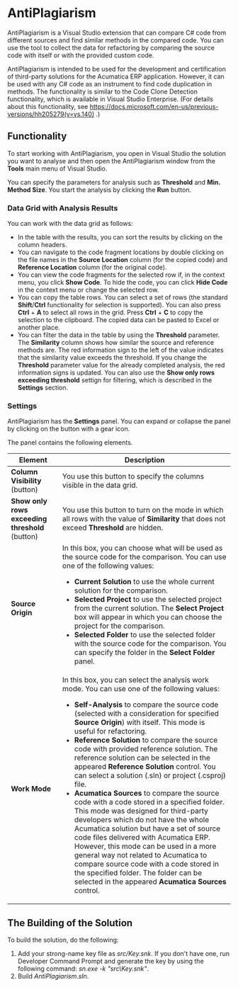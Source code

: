 # AntiPlagiarism
AntiPlagiarism is a Visual Studio extension that can compare C# code from different sources and find similar methods in the compared code. You can use the tool to collect the data for refactoring by comparing the source code with itself or with the provided custom code. 

AntiPlagiarism is intended to be used for the development and certification of third-party solutions for the Acumatica ERP application. 
However, it can be used with any C# code as an instrument to find code duplication in methods. The functionality is similar to the Code Clone Detection functionality,
which is available in Visual Studio Enterprise. (For details about this functionality, see https://docs.microsoft.com/en-us/previous-versions/hh205279(v=vs.140)
.)

## Functionality
To start working with AntiPlagiarism, you open in Visual Studio the solution you want to analyse and then open the AntiPlagiarism window
from the **Tools** main menu of Visual Studio. 

You can specify the parameters for analysis such as **Threshold** and **Min. Method Size**. You start the analysis by clicking the **Run** button. 

### Data Grid with Analysis Results
You can work with the data grid as follows:

 - In the table with the results, you can sort the results by clicking on the column headers.
 - You can navigate to the code fragment locations by double clicking on the file names in the **Source Location** column (for the copied code) 
and **Reference Location** column (for the original code). 
 - You can view the code fragments for the selected row if, in the context menu, you click **Show Code**. To hide the code, you can click **Hide Code** in the context menu or change the selected row.
 - You can copy the table rows. You can select a set of rows (the standard **Shift**/**Ctrl** functionality for selection is supported).
You can also press **Ctrl** + **A** to select all rows in the grid. Press **Ctrl** + **C** to copy the selection to the clipboard. 
The copied data can be pasted to Excel or another place.
 - You can filter the data in the table by using the **Threshold** parameter. The **Similarity** column shows how similar the source and reference methods are. The red information sign to the left of the value indicates that the similarity value exceeds the threshold. If you change the **Threshold** parameter value for the already completed analysis, the red information signs is updated. You can also use the **Show only rows exceeding threshold** settign for filtering, which is described in the **Settings** section.

### Settings
AntiPlagiarism has the **Settings** panel. You can expand or collapse the panel by clicking on the button with a gear icon. 

The panel contains the following elements.

| Element | Description |
|---------|-------------|
| **Column Visibility** (button) | You use this button to specify the columns visible in the data grid. |
| **Show only rows exceeding threshold** (button) | You use this button to turn on the mode in which all rows with the value of **Similarity** that does not exceed **Threshold** are hidden. |
|  **Source Origin** | In this box, you can choose what will be used as the source code for the comparison. You can use one of the following values:<ul><li>**Current Solution** to use the whole current solution for the comparison.</li><li>**Selected Project** to use the selected project from the current solution. The **Select Project** box will appear in which you can choose the project for the comparison.</li><li>**Selected Folder** to use the selected folder with the source code for the comparison. You can specify the folder in the **Select Folder** panel.</li></ul> |
| **Work Mode** | In this box, you can select the analysis work mode. You can use one of the following values: <ul><li>**Self-Analysis** to compare the source code (selected with a consideration for specified **Source Origin**) with itself. This mode is useful for refactoring.</li><li>**Reference Solution** to compare the source code with provided reference solution. The reference solution can be selected in the appeared **Reference Solution** control. You can select a solution (.sln) or project (.csproj) file.</li><li>**Acumatica Sources** to compare the source code with a code stored in a specified folder. This mode was designed for third-party developers which do not have the whole Acumatica solution but have a set of source code files delivered with Acumatica ERP. However, this mode can be used in a more general way not related to Acumatica to compare source code with a code stored in the specified folder. The folder can be selected in the appeared **Acumatica Sources** control.</li></ul> |

## The Building of the Solution
To build the solution, do the following:

1. Add your strong-name key file as _src/Key.snk_. If you don't have one, run Developer Command Prompt and generate the key by using the following command: _sn.exe -k "src\Key.snk"_.
2. Build _AntiPlagiarism.sln_.
